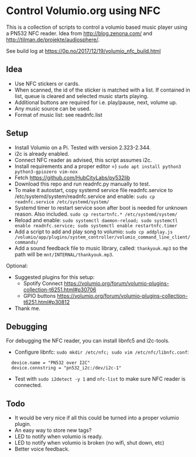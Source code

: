 # Control Volumio.org using NFC

This is a collection of scripts to control a volumio based music player using a PN532 NFC reader. Idea from http://blog.zenona.com/ and http://tilman.de/projekte/audiosphere/.

See build log at https://0p.no/2017/12/19/volumio_nfc_build.html

## Idea

* Use NFC stickers or cards.
* When scanned, the id of the sticker is matched with a list. If contained in list, queue is cleared and selected music starts playing.
* Additional buttons are required for i.e. play/pause, next, volume up.
* Any music source can be used.
* Format of music list: see readnfc.list

## Setup

* Install Volumio on a Pi. Tested with version 2.323-2.344.
* i2c is already enabled.
* Connect NFC reader as advised, this script assumes i2c.
* Install requirements and a proper editor =) `sudo apt install python3 python3-gpiozero vim-nox`
* Fetch https://github.com/HubCityLabs/py532lib
* Download this repo and run readnfc.py manually to test.
* To make it autostart, copy systemd service file readnfc.service to /etc/systemd/system/readnfc.service and enable: `sudo cp readnfc.service /etc/systemd/system/`
* Systemd timer to restart service soon after boot is needed for unknown reason. Also included. `sudo cp restartnfc.* /etc/systemd/system/`
* Reload and enable: `sudo systemctl daemon-reload; sudo systemctl enable readnfc.service; sudo systemctl enable restartnfc.timer`
* Add a script to add and play song to volumio: `sudo cp addplay.js /volumio/app/plugins/system_controller/volumio_command_line_client/commands/`
* Add a sound feedback file to music library, called: `thankyouk.mp3` so the path will be `mnt/INTERNAL/thankyouk.mp3`.

Optional:

* Suggested plugins for this setup:
  * Spotify Connect https://volumio.org/forum/volumio-plugins-collection-t6251.html#p30706
  * GPIO buttons https://volumio.org/forum/volumio-plugins-collection-t6251.html#p30812
* Thank me.

## Debugging

For debugging the NFC reader, you can install libnfc5 and i2c-tools.

* Configure libnfc: `sudo mkdir /etc/nfc; sudo vim /etc/nfc/libnfc.conf`:

```
  device.name = "PN532 over I2C"
  device.connstring = "pn532_i2c:/dev/i2c-1"
```

* Test with `sudo i2detect -y 1` and `nfc-list` to make sure NFC reader is connected.

## Todo

* It would be very nice if all this could be turned into a proper volumio plugin.
* An easy way to store new tags?
* LED to notify when volumio is ready.
* LED to notify when volumio is broken (no wifi, shut down, etc)
* Better voice feedback.

